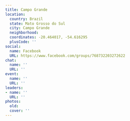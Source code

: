 ```yaml
---
title: Campo Grande
location:
  country: Brazil
  state: Mato Grosso do Sul
  city: Campo Grande
  neighborhood: 
  coordinates: -20.464017, -54.616295
  plusCode: ''
social:
  name: Facebook
  URL: https://www.facebook.com/groups/768732203272622
chat:
  name: ''
  URL: ''
event:
  name: ''
  URL: ''
leaders:
- name: ''
  URL: ''
photos:
  old: 
  cover: ''
---
```

